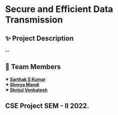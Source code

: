 # Secure and Efficient Data Transmission

## ✨ Project Description
<h4>--<br></h4>

## 🤝 Team Members
<h4>✦ <a href = "https://github.com/SarthakSKumar">Sarthak S Kumar</a><br>
    ✦ <a href = "https://github.com/">Shreya Mandi</a><br>
    ✦ <a href = "https://github.com/">Shrijul Venkatesh</a><br></h4>
  
## CSE Project SEM - II 2022.
